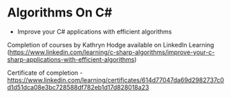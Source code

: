 # Algorithms On C# 
- Improve your C# applications with efficient algorithms
  
Completion of courses by Kathryn Hodge available on LinkedIn Learning (https://www.linkedin.com/learning/c-sharp-algorithms/improve-your-c-sharp-applications-with-efficient-algorithms)

Certificate of completion - https://www.linkedin.com/learning/certificates/614d77047da69d2982737c0d1d51dca08e3bc728588df782eb1d17d828018a23
